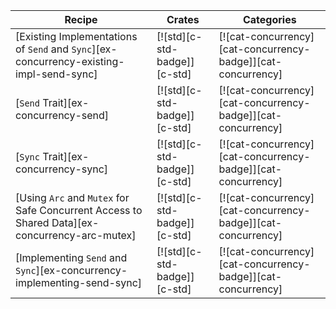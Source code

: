 | Recipe | Crates | Categories |
|--------|--------|------------|
| [Existing Implementations of `Send` and `Sync`][ex-concurrency-existing-impl-send-sync] | [![std][c-std-badge]][c-std] | [![cat-concurrency][cat-concurrency-badge]][cat-concurrency] |
| [`Send` Trait][ex-concurrency-send] | [![std][c-std-badge]][c-std] | [![cat-concurrency][cat-concurrency-badge]][cat-concurrency] |
| [`Sync` Trait][ex-concurrency-sync] | [![std][c-std-badge]][c-std] | [![cat-concurrency][cat-concurrency-badge]][cat-concurrency] |
| [Using `Arc` and `Mutex` for Safe Concurrent Access to Shared Data][ex-concurrency-arc-mutex] | [![std][c-std-badge]][c-std] | [![cat-concurrency][cat-concurrency-badge]][cat-concurrency] |
| [Implementing `Send` and `Sync`][ex-concurrency-implementing-send-sync] | [![std][c-std-badge]][c-std] | [![cat-concurrency][cat-concurrency-badge]][cat-concurrency] |
